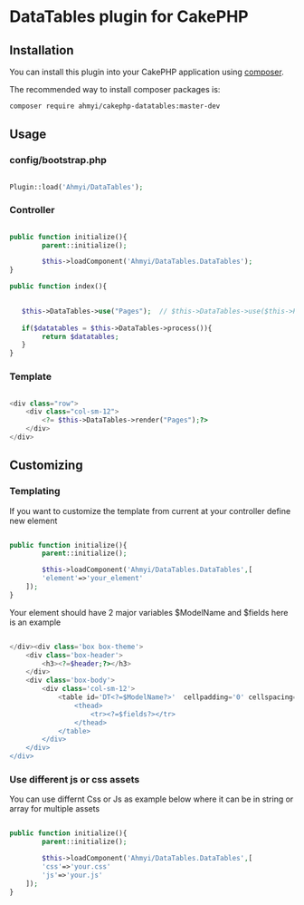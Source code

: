 # DataTables plugin for CakePHP

## Installation

You can install this plugin into your CakePHP application using [composer](http://getcomposer.org).

The recommended way to install composer packages is:

```BASH
composer require ahmyi/cakephp-datatables:master-dev
```


## Usage 

### config/bootstrap.php
```PHP

Plugin::load('Ahmyi/DataTables');

```

### Controller

```PHP

public function initialize(){
        parent::initialize();

        $this->loadComponent('Ahmyi/DataTables.DataTables');
}

public function index(){
    

   $this->DataTables->use("Pages");  // $this->DataTables->use($this->Pages);
   
   if($datatables = $this->DataTables->process()){
        return $datatables;
   }
}

```

### Template


```PHP

<div class="row">
	<div class="col-sm-12">
		<?= $this->DataTables->render("Pages");?>
	</div>
</div>

```

## Customizing

### Templating

If you want to customize the template from current at your controller define new element

```PHP

public function initialize(){
        parent::initialize();

        $this->loadComponent('Ahmyi/DataTables.DataTables',[
		'element'=>'your_element'
	]);
}
```

Your element should have 2 major variables $ModelName and $fields here is an example
```PHP

</div><div class='box box-theme'>
	<div class='box-header'>
		<h3><?=$header;?></h3>
	</div>
	<div class='box-body'>
		<div class='col-sm-12'>
			<table id='DT<?=$ModelName?>'  cellpadding='0' cellspacing='0' border='0' class='display' width='100%''>
				<thead>
					<tr><?=$fields?></tr>
				</thead>
			</table>
		</div>
	</div>
</div>

```

### Use different js or css assets

You can use differnt Css or Js as example below where it can be in string or array for multiple assets
```PHP

public function initialize(){
        parent::initialize();

        $this->loadComponent('Ahmyi/DataTables.DataTables',[
		'css'=>'your.css'
		'js'=>'your.js'
	]);
}
```
